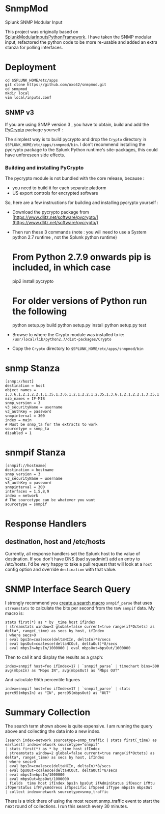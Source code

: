 SnmpMod
=======

Splunk SNMP Modular Input

This project was originally based on [SplunkModularInputsPythonFramework](https://github.com/damiendallimore/SplunkModularInputsPythonFramework).
I have taken the SNMP modular input, refactored the python code to be more re-usable and added an extra stanza for polling interfaces.

Deployment
==========

    cd $SPLUNK_HOME/etc/apps
    git clone https://github.com/oxo42/snmpmod.git
    cd snmpmod
    mkdir local
	vim local/inputs.conf

SNMP v3
-------
If you are using SNMP version 3 , you have to obtain, build and add the [PyCrypto](https://www.dlitz.net/software/pycrypto/) package yourself :

The simplest way is to build pycrypto and drop the `Crypto` directory in `$SPLUNK_HOME/etc/apps/snmpmod/bin`. I don't recommend installing the pycrypto package to the Splunk Python runtime's site-packages, this could have unforeseen side effects.

### Building and installing PyCrypto

The pycrypto module is not bundled with the core release, because :

* you need to build it for each separate platform
* US export controls for encrypted software


So, here are a few instructions for building and installing pycrypto yourself :

* Download the pycrypto package from [https://www.dlitz.net/software/pycrypto/](https://www.dlitz.net/software/pycrypto/)
* Then run these 3 commands (note : you will need to use a System python 2.7 runtime , not the Splunk python runtime)

    # From Python 2.7.9 onwards pip is included, in which case
    pip2 install pycrypto
    
    # For older versions of Python run the following
    python setup.py build
    python setup.py install
    python setup.py test

* Browse to where the Crypto module was installed to ie: `/usr/local/lib/python2.7/dist-packages/Crypto`
* Copy the `Crypto` directory to `$SPLUNK_HOME/etc/apps/snmpmod/bin`

snmp Stanza
===========

	[snmp://host]
	destination = host
	object_names = 1.3.6.1.2.1.2.2.1.1.35,1.3.6.1.2.1.2.2.1.2.35,1.3.6.1.2.1.2.2.1.3.35,1.3.6.1.2.1.2.2.1.4.35,1.3.6.1.2.1.2.2.1.5.35,1.3.6.1.2.1.2.2.1.6.35,1.3.6.1.2.1.2.2.1.7.35,1.3.6.1.2.1.2.2.1.8.35,1.3.6.1.2.1.2.2.1.9.35,1.3.6.1.2.1.2.2.1.10.35,1.3.6.1.2.1.2.2.1.11.35,1.3.6.1.2.1.2.2.1.12.35,1.3.6.1.2.1.2.2.1.13.35,1.3.6.1.2.1.2.2.1.14.35,1.3.6.1.2.1.2.2.1.15.35,1.3.6.1.2.1.2.2.1.16.35,1.3.6.1.2.1.2.2.1.17.35,1.3.6.1.2.1.2.2.1.18.35,1.3.6.1.2.1.2.2.1.19.35,1.3.6.1.2.1.2.2.1.20.35,1.3.6.1.2.1.2.2.1.21.35,1.3.6.1.2.1.2.2.1.22.35
	mib_names = IF-MIB
	snmp_version = 3
	v3_securityName = username
	v3_authKey = password
	snmpinterval = 300
	index = main
	# Must be snmp_ta for the extracts to work
	sourcetype = snmp_ta
	disabled = 1

snmpif Stanza
=============

    [snmpif://hostname]
    destination = hostname
    snmp_version = 3
    v3_securityName = username
    v3_authKey = password
    snmpinterval = 300
    interfaces = 1,5,8,9
    index = network
	# The sourcetype can be whatever you want
    sourcetype = snmpif


Response Handlers
=================

destination, host and /etc/hosts
--------------------------------
Currently, all response handlers set the Splunk host to the value of destination.  If you don't have DNS (bad sysadmin!) add an entry to /etc/hosts.  I'd be very happy to take a pull request that will look at a `host` config option and override `destination` with that value.

SNMP Interface Search Query
===========================

I strongly recommend you [create a search macro](http://docs.splunk.com/Documentation/Splunk/latest/Search/Usesearchmacros) `snmpif_parse` that uses `streamstats` to calculate the bits per second from the raw `snmpif` data. My macro is:

    stats first(*) as * by _time host ifIndex 
    | streamstats window=2 global=false current=true range(if*Octets) as delta*, range(_time) as secs by host, ifIndex 
    | where secs>0 
    | eval bpsIn=coalesce(deltaHCIn, deltaIn)*8/secs 
    | eval bpsOut=coalesce(deltaHCOut, deltaOut)*8/secs 
    | eval mbpsIn=bpsIn/1000000 | eval mbpsOut=bpsOut/1000000

Then to call it and display the results as a graph:

    index=snmpif host=foo ifIndex=17 | `snmpif_parse` | timechart bins=500 avg(mbpsIn) as "Mbps IN", avg(mbpsOut) as "Mbps OUT"

And calculate 95th percentile figures

    index=snmpif host=foo ifIndex=17 | `snmpif_parse` | stats perc95(mbpsIn) as "IN", perc95(mbpsOut) as "OUT"

Summary Collection
==================

The search term shown above is quite expensive.  I am running the query above and collecting the data into a new index.

    [search index=network sourcetype=snmp_traffic | stats first(_time) as earliest] index=network sourcetype="snmpif" 
    | stats first(*) as * by _time host ifIndex 
    | streamstats window=2 global=false current=true range(if*Octets) as delta*, range(_time) as secs by host, ifIndex 
    | where secs>0 
    | eval bpsIn=coalesce(deltaHCIn, deltaIn)*8/secs 
    | eval bpsOut=coalesce(deltaHCOut, deltaOut)*8/secs 
    | eval mbpsIn=bpsIn/1000000 
    | eval mbpsOut=bpsOut/1000000 
    | fields _time host ifIndex bpsIn bpsOut ifAdminStatus ifDescr ifMtu ifOperStatus ifPhysAddress ifSpecific ifSpeed ifType mbpsIn mbpsOut 
    | collect index=network sourcetype=snmp_traffic

There is a trick there of using the most recent snmp_traffic event to start the next round of collections.  I run this search every 30 minutes.
